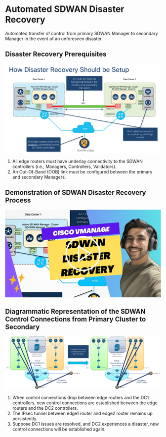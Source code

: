 # Automated SDWAN Disaster Recovery
Automated transfer of control from primary SDWAN Manager to secondary Manager in the event of an unforeseen disaster.

## Disaster Recovery Prerequisites
![Disaster Recovery Setup Prerequisites](media/SDWAN_DR_Setup.png)
1. All edge routers must have underlay connectivity to the SDWAN controllers (i.e., Managers, Controllers, Validators).
2. An Out-Of-Band (OOB) link must be configured between the primary and secondary Managers.

## Demonstration of SDWAN Disaster Recovery Process
[<img src="media/SDWAN_Disaster_Recovery_Thumbnail.png">](https://app.vidcast.io/share/8b774927-300c-4619-baa3-07096ddd2f83)

## Diagrammatic Representation of the SDWAN Control Connections from Primary Cluster to Secondary
![Transfer of Management Control from DC1 Controllers to DC2 Controllers](media/SDWAN_Control_Transfer.png)
1. When control connections drop between edge routers and the DC1 controllers, new control connections are established between the edge routers and the DC2 controllers.
2. The IPsec tunnel between edge1 router and edge2 router remains up persistently. 
3. Suppose DC1 issues are resolved, and DC2 experiences a disaster, new control connections will be established again. 